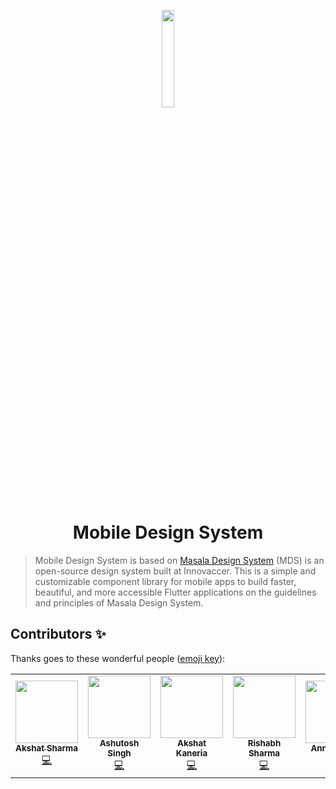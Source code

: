 <p align="center">
  <a href="#">
    <img alt="" src="https://innovaccer.com/static/image/site-logo/innovaccer-logo-black.svg" width="20%" />
  </a>
</p>
<h1 align="center">
  Mobile Design System
</h1>

> Mobile Design System is based on [Masala Design System](https://design.innovaccer.com/) (MDS) is an open-source design system built at Innovaccer.
> This is a simple and customizable component library for mobile apps to build faster, beautiful,
> and more accessible Flutter applications on the guidelines and principles of
> Masala Design System.

## Contributors ✨

Thanks goes to these wonderful people ([emoji key](https://allcontributors.org/docs/en/emoji-key)):

<!-- ALL-CONTRIBUTORS-LIST:START - Do not remove or modify this section -->
<!-- prettier-ignore-start -->
<!-- markdownlint-disable -->
<table>
  <tr>
    <td align="center"><a href="https://github.com/aks3800"><img src="https://avatars.githubusercontent.com/u/14839981?v=4" width="100px;" alt=""/><br /><sub><b>Akshat Sharma</b></sub></a><br /><a href="https://github.com/innovaccer/mobile-design-system/commits?author=aks3800" title="Code">💻</a></td>
    <td align="center"><a href="https://github.com/hiashutoshsingh"><img src="https://avatars.githubusercontent.com/u/21235425?v=4" width="100px;" alt=""/><br /><sub><b>Ashutosh Singh</b></sub></a><br /><a href="https://github.com/innovaccer/mobile-design-system/commits?author=hiashutoshsingh" title="Code">💻</a></td>
    <td align="center"><a href="https://github.com/akshatkaneria"><img src="https://avatars.githubusercontent.com/u/59723966?v=4" width="100px;" alt=""/><br /><sub><b>Akshat Kaneria</b></sub></a><br /><a href="https://github.com/innovaccer/mobile-design-system/commits?author=akshatkaneria" title="Code">💻</a></td>
    <td align="center"><a href="https://github.com/rishabhdavesar"><img src="https://avatars.githubusercontent.com/u/32301957?v=4" width="100px;" alt=""/><br /><sub><b>Rishabh Sharma</b></sub></a><br /><a href="https://github.com/innovaccer/mobile-design-system/commits?author=rishabhdavesar" title="Code">💻</a></td>
    <td align="center"><a href="https://github.com/annshsingh"><img src="https://avatars.githubusercontent.com/u/30386688?v=4" width="100px;" alt=""/><br /><sub><b>Annsh Singh</b></sub></a><br /><a href="https://github.com/innovaccer/mobile-design-system/commits?author=annshsingh" title="Code">💻</a></td>
    <td align="center"><a href="https://github.com/bhuvneshsharmaa"><img src="https://avatars.githubusercontent.com/u/36470780?v=4" width="100px;" alt=""/><br /><sub><b>Annsh Singh</b></sub></a><br /><a href="https://github.com/innovaccer/mobile-design-system/commits?author=bhuvneshsharmaa" title="Code">💻</a></td>
    <td align="center"><a href="https://github.com/saiprava"><img src="https://avatars.githubusercontent.com/u/51810801?v=4" width="100px;" alt=""/><br /><sub><b>Saiprava Raut</b></sub></a><br /><a href="https://github.com/innovaccer/mobile-design-system/commits?author=saiprava" title="Code">💻</a></td>
  </tr>
</table>



